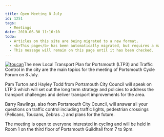```yaml
---

title: Open Meeting 8 July
id: 1251
tags:
  - Meetings
date: 2010-06-30 11:16:10
todo:
  - Articles on this site are being migrated to a new format.
  - <b>This page</b> has been automatically migrated, but requires a manual check-&amp;-tune to ensure the format and links all work as expected.
  - This message will remain on this page until it has been checked.
---
```


[![](http://www.pompeybug.co.uk/wp-content/uploads/2010/06/toucan.jpg "toucan")](http://www.pompeybug.co.uk/2010/06/open-meeting-8-july/toucan/)The new Local Transport Plan for Portsmouth (LTP3) and Traffic Control in the city are the main topics for the meeting of Portsmouth Cycle Forum on 8 July.

Pam Turton and Hayley Todd from Portsmouth City Council will speak on LTP 3 which will set out the long term strategy and policies to address the transport challenges and deliver transport improvements for the area.

Barry Rawlings, also from Portsmouth City Council, will answer all your questions on traffic control including traffic lights, pedestrian crossings (Pelicans, Toucans, Zebras ..) and plans for the future.

The meeting is open to everyone interested in cycling and will be held in Room 1 on the third floor of Portsmouth Guildhall from 7 to 9pm.
